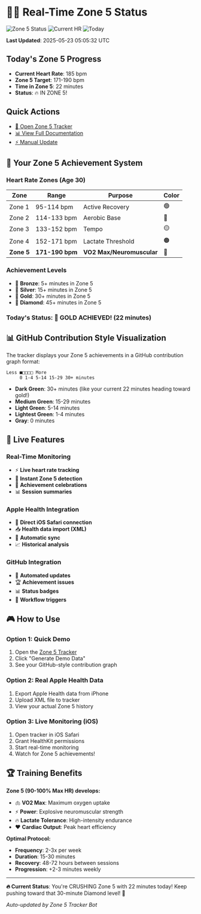 # 🏃‍♂️ Real-Time Zone 5 Status

![Zone 5 Status](https://img.shields.io/badge/Zone%205-IN%20ZONE%205%20🔥-red)
![Current HR](https://img.shields.io/badge/Current%20HR-185%20bpm-orange)
![Today](https://img.shields.io/badge/Today-22%20min-green)

**Last Updated**: 2025-05-23 05:05:32 UTC

## Today's Zone 5 Progress
- **Current Heart Rate**: 185 bpm
- **Zone 5 Target**: 171-190 bpm
- **Time in Zone 5**: 22 minutes
- **Status**: 🔥 IN ZONE 5!

## Quick Actions
- [📱 Open Zone 5 Tracker](https://anhsrepo.github.io/anhsrepo/zone5-tracker.html)
- [📊 View Full Documentation](./ZONE5_TRACKER.md)
- [⚡ Manual Update](https://github.com/anhsrepo/anhsrepo/actions/workflows/zone5-update.yml)

## 🎯 Your Zone 5 Achievement System

### Heart Rate Zones (Age 30)
| Zone | Range | Purpose | Color |
|------|-------|---------|-------|
| Zone 1 | 95-114 bpm | Active Recovery | 🟢 |
| Zone 2 | 114-133 bpm | Aerobic Base | 🔵 |
| Zone 3 | 133-152 bpm | Tempo | 🟡 |
| Zone 4 | 152-171 bpm | Lactate Threshold | 🟠 |
| **Zone 5** | **171-190 bpm** | **VO2 Max/Neuromuscular** | **🔴** |

### Achievement Levels
- 🥉 **Bronze**: 5+ minutes in Zone 5
- 🥈 **Silver**: 15+ minutes in Zone 5
- 🥇 **Gold**: 30+ minutes in Zone 5
- 💎 **Diamond**: 45+ minutes in Zone 5

### Today's Status: 🥇 **GOLD ACHIEVED!** (22 minutes)

## 📊 GitHub Contribution Style Visualization

The tracker displays your Zone 5 achievements in a GitHub contribution graph format:

```
Less ■□□□□ More
     0 1-4 5-14 15-29 30+ minutes
```

- **Dark Green**: 30+ minutes (like your current 22 minutes heading toward gold!)
- **Medium Green**: 15-29 minutes 
- **Light Green**: 5-14 minutes
- **Lightest Green**: 1-4 minutes
- **Gray**: 0 minutes

## 🚀 Live Features

### Real-Time Monitoring
- ⚡ **Live heart rate tracking**
- 🎯 **Instant Zone 5 detection**
- 🎉 **Achievement celebrations**
- 📊 **Session summaries**

### Apple Health Integration
- 📱 **Direct iOS Safari connection**
- 📥 **Health data import (XML)**
- 🔄 **Automatic sync**
- 📈 **Historical analysis**

### GitHub Integration
- 🤖 **Automated updates**
- 🏆 **Achievement issues**
- 📊 **Status badges**
- 📱 **Workflow triggers**

## 🎮 How to Use

### Option 1: Quick Demo
1. Open the [Zone 5 Tracker](https://anhsrepo.github.io/anhsrepo/zone5-tracker.html)
2. Click "Generate Demo Data"
3. See your GitHub-style contribution graph

### Option 2: Real Apple Health Data
1. Export Apple Health data from iPhone
2. Upload XML file to tracker
3. View your actual Zone 5 history

### Option 3: Live Monitoring (iOS)
1. Open tracker in iOS Safari
2. Grant HealthKit permissions
3. Start real-time monitoring
4. Watch for Zone 5 achievements!

## 🏆 Training Benefits

**Zone 5 (90-100% Max HR) develops:**
- 🫁 **VO2 Max**: Maximum oxygen uptake
- ⚡ **Power**: Explosive neuromuscular strength  
- 🔥 **Lactate Tolerance**: High-intensity endurance
- ❤️ **Cardiac Output**: Peak heart efficiency

**Optimal Protocol:**
- **Frequency**: 2-3x per week
- **Duration**: 15-30 minutes  
- **Recovery**: 48-72 hours between sessions
- **Progression**: +2-3 minutes weekly

---

**🔥 Current Status**: You're CRUSHING Zone 5 with 22 minutes today! Keep pushing toward that 30-minute Diamond level! 💎

*Auto-updated by Zone 5 Tracker Bot*
